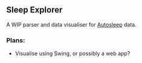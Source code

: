 ## Sleep Explorer

A WIP parser and data visualiser for [Autosleep](https://autosleepapp.tantsissa.com/home)
data.

### Plans:
- Visualise using Swing, or possibly a web app?